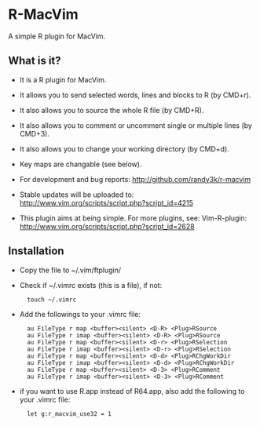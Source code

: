 # R-MacVim
A simple R plugin for MacVim.

## What is it?
- It is a R plugin for MacVim.
 
- It allows you to send selected words, lines and blocks to R (by CMD+r).

- It also allows you to source the whole R file (by CMD+R). 

- It also allows you to comment or uncomment single or multiple lines (by CMD+3).

- It also allows you to change your working directory (by CMD+d).

- Key maps are changable (see below).

- For development and bug reports:
 http://github.com/randy3k/r-macvim

- Stable updates will be uploaded to:
 http://www.vim.org/scripts/script.php?script_id=4215

- This plugin aims at being simple. For more plugins, see:
 Vim-R-plugin: http://www.vim.org/scripts/script.php?script_id=2628

## Installation

- Copy the file to ~/.vim/ftplugin/

- Check if ~/.vimrc exists (this is a file), if not:

        touch ~/.vimrc

- Add the followings to your .vimrc file:

        au FileType r map <buffer><silent> <D-R> <Plug>RSource
        au FileType r imap <buffer><silent> <D-R> <Plug>RSource
        au FileType r map <buffer><silent> <D-r> <Plug>RSelection
        au FileType r imap <buffer><silent> <D-r> <Plug>RSelection
        au FileType r map <buffer><silent> <D-d> <Plug>RChgWorkDir
        au FileType r imap <buffer><silent> <D-d> <Plug>RChgWorkDir
        au FileType r map <buffer><silent> <D-3> <Plug>RComment
        au FileType r imap <buffer><silent> <D-3> <Plug>RComment


- if you want to use R.app instead of R64.app, also add the following to your .vimrc file:

        let g:r_macvim_use32 = 1

